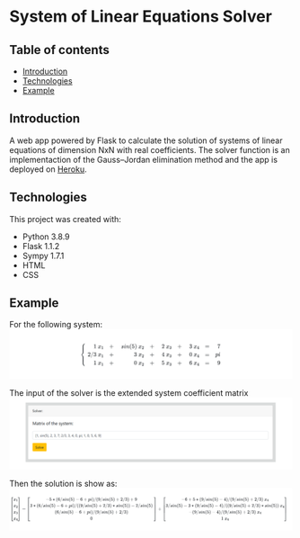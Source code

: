 # System of Linear Equations Solver

## Table of contents
* [Introduction](#introduction)
* [Technologies](#technologies)
* [Example](#example)


## Introduction

A web app powered by Flask to calculate the solution of systems of linear equations of dimension NxN with real coefficients. The solver function is an implementaction of the Gauss–Jordan elimination method and the app is deployed on [Heroku](https://solver-linear-equations.herokuapp.com/).


## Technologies
This project was created with:
* Python 3.8.9
* Flask 1.1.2
* Sympy 1.7.1
* HTML
* CSS

## Example
For the following system:
![System](./static/images/screenshot1.png)

The input of the solver is the extended system coefficient matrix
![Solution](./static/images/screenshot3.png)

Then the solution is show as:
![Solution](./static/images/screenshot2.png)
